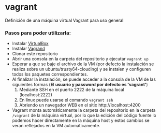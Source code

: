 vagrant
=======

Definición de una máquina virtual Vagrant para uso general

### Pasos para poder utilizarla:
* Instalar [VirtualBox](https://www.virtualbox.org/wiki/Downloads)
* Instalar [Vagrand](https://www.vagrantup.com/downloads.html)
* Clonar este repositorio
* Abrir una consola en la carpeta del repositorio y ejecutar `vagrant up`
* Esperar a que se baje el archivo de la VM (por defecto la instalación se realiza sobre un ubuntu/trusty64-clouding) y se instalen y configuren todos los paquetes correspondientes.
* Al finalizar la instalación, se puede acceder a la consola de la VM de las siguientes formas (**El usuario y password por defecto es 'vagrant'**)
  1. Mediante SSH en el puerto 2222 de la máquina local (localhost:2222)
  2. En linux puede usarse el comando `vagrant ssh`
  3. Abriendo un navegador WEB en el sitio http://localhost:4200
* Vagrant monta automáticamente la carpeta del repositorio en la carpeta `/vagrant` de la máquina virtual, por lo que la edición del código fuente lo podemos hacer directamente en la máquina host y estos cambios se veran reflejados en la VM automáticamente.